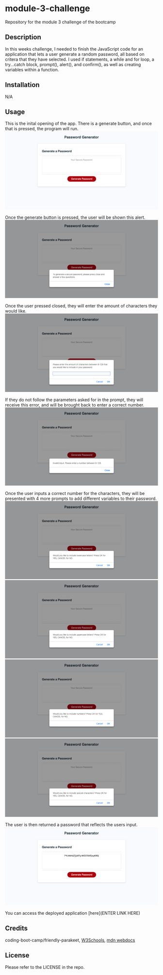 # module-3-challenge
Repository for the module 3 challenge of the bootcamp

## Description

In this weeks challenge, I needed to finish the JavaScript code for an application that lets a user generate a random password, all based on critera that they have selected. I used if statements, a while and for loop, a try...catch block, prompt(), alert(), and confirm(), as well as creating variables within a function. 

## Installation

N/A

## Usage

This is the inital opening of the app. There is a generate button, and once that is pressed, the program will run.
![Opening](/assets/1.png)

Once the generate button is pressed, the user will be shown this alert.
![1st alert](/assets/2.png)

Once the user pressed closed, they will enter the amount of characters they would like.
![1st prompt](/assets/3.png)

If they do not follow the parameters asked for in the prompt, they will receive this  error, and will be brought back to enter a correct number.
![Error](/assets/4.png)

Once the user inputs a correct number for the characters, they will be presented with 4 more prompts to add different variables to their password.
![2nd prompt](/assets/5.png)
![3rd prompt](/assets/6.png)
![4th prompt](/assets/7.png)
![5th prompt](/assets/8.png)

The user is then returned a password that reflects the users input.
![Generated Password](/assets/9.png)

You can access the deployed application [here](ENTER LINK HERE)

## Credits

coding-boot-camp/friendly-parakeet, 
[W3Schools](https://www.w3schools.com/js/default.asp), 
[mdn webdocs](https://developer.mozilla.org/en-US/docs/Web/JavaScript)

## License

Please refer to the LICENSE in the repo.
